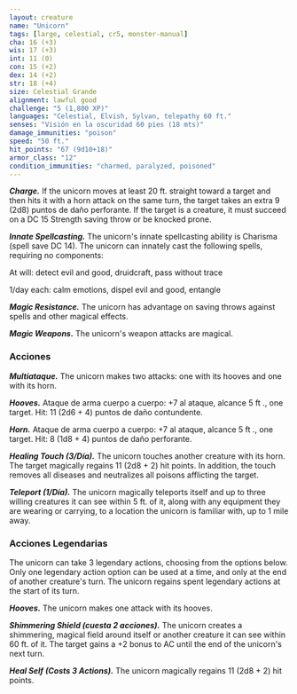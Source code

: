 ```yaml
---
layout: creature
name: "Unicorn"
tags: [large, celestial, cr5, monster-manual]
cha: 16 (+3)
wis: 17 (+3)
int: 11 (0)
con: 15 (+2)
dex: 14 (+2)
str: 18 (+4)
size: Celestial Grande
alignment: lawful good
challenge: "5 (1,800 XP)"
languages: "Celestial, Elvish, Sylvan, telepathy 60 ft."
senses: "Visión en la oscuridad 60 pies (18 mts)"
damage_immunities: "poison"
speed: "50 ft."
hit_points: "67 (9d10+18)"
armor_class: "12"
condition_immunities: "charmed, paralyzed, poisoned"
---
```


***Charge.*** If the unicorn moves at least 20 ft. straight toward a target and then hits it with a horn attack on the same turn, the target takes an extra 9 (2d8) puntos de daño perforante. If the target is a creature, it must succeed on a DC 15 Strength saving throw or be knocked prone.

***Innate Spellcasting.*** The unicorn's innate spellcasting ability is Charisma (spell save DC 14). The unicorn can innately cast the following spells, requiring no components:

At will: detect evil and good, druidcraft, pass without trace

1/day each: calm emotions, dispel evil and good, entangle

***Magic Resistance.*** The unicorn has advantage on saving throws against spells and other magical effects.

***Magic Weapons.*** The unicorn's weapon attacks are magical.

### Acciones

***Multiataque.*** The unicorn makes two attacks: one with its hooves and one with its horn.

***Hooves.*** Ataque de arma cuerpo a cuerpo: +7 al ataque, alcance 5 ft ., one target. Hit: 11 (2d6 + 4) puntos de daño contundente.

***Horn.*** Ataque de arma cuerpo a cuerpo: +7 al ataque, alcance 5 ft ., one target. Hit: 8 (1d8 + 4) puntos de daño perforante.

***Healing Touch (3/Día).*** The unicorn touches another creature with its horn. The target magically regains 11 (2d8 + 2) hit points. In addition, the touch removes all diseases and neutralizes all poisons afflicting the target.

***Teleport (1/Día).*** The unicorn magically teleports itself and up to three willing creatures it can see within 5 ft. of it, along with any equipment they are wearing or carrying, to a location the unicorn is familiar with, up to 1 mile away.

### Acciones Legendarias

The unicorn can take 3 legendary actions, choosing from the options below. Only one legendary action option can be used at a time, and only at the end of another creature's turn. The unicorn regains spent legendary actions at the start of its turn.

***Hooves.*** The unicorn makes one attack with its hooves.

***Shimmering Shield (cuesta 2 acciones).*** The unicorn creates a shimmering, magical field around itself or another creature it can see within 60 ft. of it. The target gains a +2 bonus to AC until the end of the unicorn's next turn.

***Heal Self (Costs 3 Actions).*** The unicorn magically regains 11 (2d8 + 2) hit points.